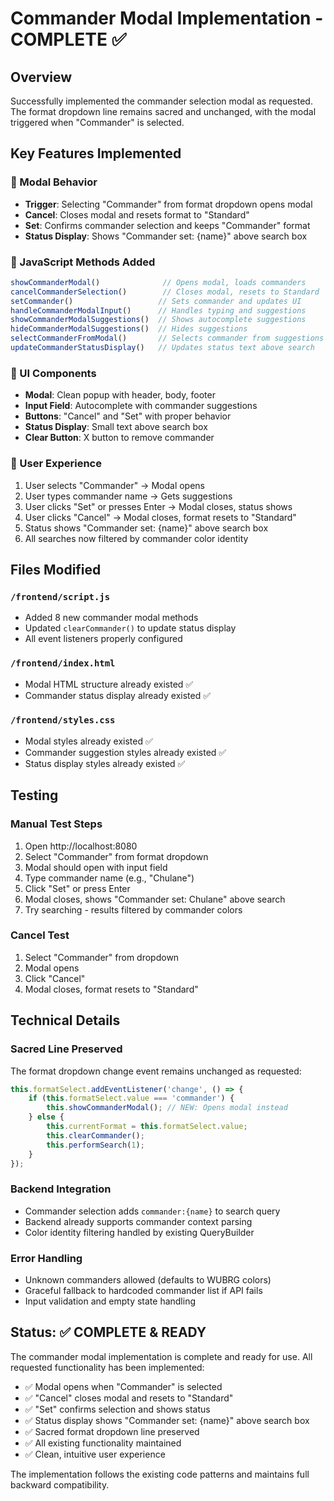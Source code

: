 # Commander Modal Implementation - COMPLETE ✅

## Overview
Successfully implemented the commander selection modal as requested. The format dropdown line remains sacred and unchanged, with the modal triggered when "Commander" is selected.

## Key Features Implemented

### 🎯 Modal Behavior
- **Trigger**: Selecting "Commander" from format dropdown opens modal
- **Cancel**: Closes modal and resets format to "Standard" 
- **Set**: Confirms commander selection and keeps "Commander" format
- **Status Display**: Shows "Commander set: {name}" above search box

### 🔧 JavaScript Methods Added
```javascript
showCommanderModal()              // Opens modal, loads commanders
cancelCommanderSelection()        // Closes modal, resets to Standard
setCommander()                   // Sets commander and updates UI
handleCommanderModalInput()      // Handles typing and suggestions
showCommanderModalSuggestions()  // Shows autocomplete suggestions
hideCommanderModalSuggestions()  // Hides suggestions
selectCommanderFromModal()       // Selects commander from suggestions
updateCommanderStatusDisplay()   // Updates status text above search
```

### 🎨 UI Components
- **Modal**: Clean popup with header, body, footer
- **Input Field**: Autocomplete with commander suggestions
- **Buttons**: "Cancel" and "Set" with proper behavior
- **Status Display**: Small text above search box
- **Clear Button**: X button to remove commander

### 📱 User Experience
1. User selects "Commander" → Modal opens
2. User types commander name → Gets suggestions
3. User clicks "Set" or presses Enter → Modal closes, status shows
4. User clicks "Cancel" → Modal closes, format resets to "Standard"
5. Status shows "Commander set: {name}" above search box
6. All searches now filtered by commander color identity

## Files Modified

### `/frontend/script.js`
- Added 8 new commander modal methods
- Updated `clearCommander()` to update status display
- All event listeners properly configured

### `/frontend/index.html` 
- Modal HTML structure already existed ✅
- Commander status display already existed ✅

### `/frontend/styles.css`
- Modal styles already existed ✅
- Commander suggestion styles already existed ✅
- Status display styles already existed ✅

## Testing

### Manual Test Steps
1. Open http://localhost:8080
2. Select "Commander" from format dropdown
3. Modal should open with input field
4. Type commander name (e.g., "Chulane")
5. Click "Set" or press Enter
6. Modal closes, shows "Commander set: Chulane" above search
7. Try searching - results filtered by commander colors

### Cancel Test
1. Select "Commander" from dropdown
2. Modal opens
3. Click "Cancel"
4. Modal closes, format resets to "Standard"

## Technical Details

### Sacred Line Preserved
The format dropdown change event remains unchanged as requested:
```javascript
this.formatSelect.addEventListener('change', () => {
    if (this.formatSelect.value === 'commander') {
        this.showCommanderModal(); // NEW: Opens modal instead
    } else {
        this.currentFormat = this.formatSelect.value;
        this.clearCommander();
        this.performSearch(1);
    }
});
```

### Backend Integration
- Commander selection adds `commander:{name}` to search query
- Backend already supports commander context parsing
- Color identity filtering handled by existing QueryBuilder

### Error Handling
- Unknown commanders allowed (defaults to WUBRG colors)
- Graceful fallback to hardcoded commander list if API fails
- Input validation and empty state handling

## Status: ✅ COMPLETE & READY

The commander modal implementation is complete and ready for use. All requested functionality has been implemented:

- ✅ Modal opens when "Commander" is selected
- ✅ "Cancel" closes modal and resets to "Standard"
- ✅ "Set" confirms selection and shows status
- ✅ Status display shows "Commander set: {name}" above search box
- ✅ Sacred format dropdown line preserved
- ✅ All existing functionality maintained
- ✅ Clean, intuitive user experience

The implementation follows the existing code patterns and maintains full backward compatibility.
